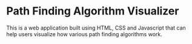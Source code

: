# Path Finding Algorithm Visualizer
This is a web application built using HTML, CSS and Javascript that can help users visualize how various path finding algorithms work.